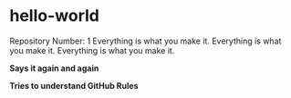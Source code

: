 # hello-world
Repository Number: 1 
Everything is what you make it. 
Everything is what you make it. 
Everything is what you make it. 


**Says it again and again** 


**Tries to understand GitHub Rules**
